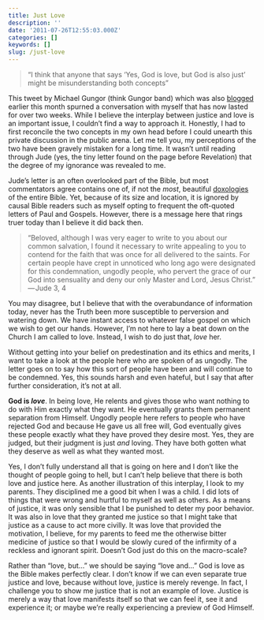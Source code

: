 ```yaml
---
title: Just Love
description: ''
date: '2011-07-26T12:55:03.000Z'
categories: []
keywords: []
slug: /just-love
---
```


> “I think that anyone that says ‘Yes, God is love, but God is also just’ might be misunderstanding both concepts”

This tweet by Michael Gungor (think Gungor band) which was also [blogged](http://www.gungormusic.com/blog/?p=134) earlier this month spurned a conversation with myself that has now lasted for over two weeks. While I believe the interplay between justice and love is an important issue, I couldn’t find a way to approach it. Honestly, I had to first reconcile the two concepts in my own head before I could unearth this private discussion in the public arena. Let me tell you, my perceptions of the two have been gravely mistaken for a long time. It wasn’t until reading through Jude (yes, the tiny letter found on the page before Revelation) that the degree of my ignorance was revealed to me.

Jude’s letter is an often overlooked part of the Bible, but most commentators agree contains one of, if not the _most_, beautiful [doxologies](http://www.biblegateway.com/passage/?search=Jude%201:24-25&version=ESV) of the entire Bible. Yet, because of its size and location, it is ignored by causal Bible readers such as myself opting to frequent the oft-quoted letters of Paul and Gospels. However, there is a message here that rings truer today than I believe it did back then.

> “Beloved, although I was very eager to write to you about our common salvation, I found it necessary to write appealing to you to contend for the faith that was once for all delivered to the saints. For certain people have crept in unnoticed who long ago were designated for this condemnation, ungodly people, who pervert the grace of our God into sensuality and deny our only Master and Lord, Jesus Christ.” — Jude 3, 4

You may disagree, but I believe that with the overabundance of information today, never has the Truth been more susceptible to perversion and watering down. We have instant access to whatever false gospel on which we wish to get our hands. However, I’m not here to lay a beat down on the Church I am called to love. Instead, I wish to do just that, _love_ her.

Without getting into your belief on predestination and its ethics and merits, I want to take a look at the people here who are spoken of as ungodly. The letter goes on to say how this sort of people have been and will continue to be condemned. Yes, this sounds harsh and even hateful, but I say that after further consideration, it’s not at all.

**God is _love_**. In being love, He relents and gives those who want nothing to do with Him exactly what they want. He eventually grants them permanent separation from Himself. Ungodly people here refers to people who have rejected God and because He gave us all free will, God eventually gives these people exactly what they have proved they desire most. Yes, they are judged, but their judgment is just _and_ loving. They have both gotten what they deserve as well as what they wanted most.

Yes, I don’t fully understand all that is going on here and I don’t like the thought of people going to hell, but I can’t help believe that there is both love and justice here. As another illustration of this interplay, I look to my parents. They disciplined me a good bit when I was a child. I did lots of things that were wrong and hurtful to myself as well as others. As a means of justice, it was only sensible that I be punished to deter my poor behavior. It was also in love that they granted me justice so that I might take that justice as a cause to act more civilly. It was love that provided the motivation, I believe, for my parents to feed me the otherwise bitter medicine of justice so that I would be slowly cured of the infirmity of a reckless and ignorant spirit. Doesn’t God just do this on the macro-scale?

Rather than “love, but…” we should be saying “love and…” God is love as the Bible makes perfectly clear. I don’t know if we can even separate true justice and love, because without love, justice is merely revenge. In fact, I challenge you to show me justice that is not an example of love. Justice is merely a way that love manifests itself so that we can feel it, see it and experience it; or maybe we’re really experiencing a preview of God Himself.